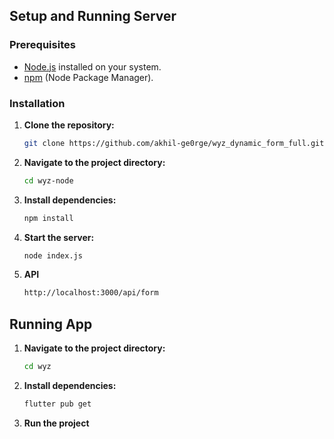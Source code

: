 ## Setup and Running Server

### Prerequisites

- [Node.js](https://nodejs.org/) installed on your system.
- [npm](https://www.npmjs.com/) (Node Package Manager).

### Installation

1. **Clone the repository:**

   ```bash
   git clone https://github.com/akhil-ge0rge/wyz_dynamic_form_full.git

2. **Navigate to the project directory:**

   ```bash
   cd wyz-node

3. **Install dependencies:**
   ```bash
   npm install
4. **Start the server:**
   ```bash
   node index.js
5. **API**
   ```bash
   http://localhost:3000/api/form

## Running App

1. **Navigate to the project directory:**

   ```bash
   cd wyz
2. **Install dependencies:**
   ```bash
   flutter pub get

3. **Run the project** 


